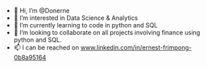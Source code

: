- 👋 Hi, I’m @Donerne
- 👀 I’m interested in Data Science & Analytics
- 🌱 I’m currently learning to code in python and SQL
- 💞️ I’m looking to collaborate on all projects involving finance using python and SQL.
- 📫 I can be reached on www.linkedin.com/in/ernest-frimpong-0b8a95164
